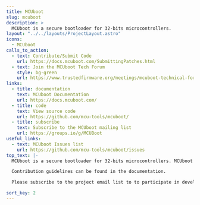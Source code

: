 ```yaml
---
title: MCUboot
slug: mcuboot
description: >
  MCUboot is a secure bootloader for 32-bits microcontrollers.
layout: "../../layouts/ProjectLayout.astro"
icons:
  - MCUboot
calls_to_action:
  - text: Contribute/Submit Code
    url: https://docs.mcuboot.com/SubmittingPatches.html
  - text: Join the MCUboot Tech Forum
    style: bg-green
    url: https://www.trustedfirmware.org/meetings/mcuboot-technical-forum
links:
  - title: documentation
    text: MCUboot Documentation
    url: https://docs.mcuboot.com/
  - title: code
    text: View source code
    url: https://github.com/mcu-tools/mcuboot/
  - title: subscribe
    text: Subscribe to the MCUboot mailing list
    url: https://groups.io/g/MCUBoot
useful_links:
  - text: MCUboot Issues list
    url: https://github.com/mcu-tools/mcuboot/issues
top_text: |-
  MCUboot is a secure bootloader for 32-bits microcontrollers. MCUboot defines a common infrastructure for the bootloader and the system flash layout on microcontroller systems, and provides a secure bootloader that enables easy software upgrade. MCUboot is not dependent on any specific operating system and hardware and relies on hardware porting layers from the operating system it works with.

  Contribution guidelines can be found in the documentation.

  Please subscribe to the project email list to to participate in development discussions.

sort_key: 2
---
```

